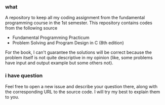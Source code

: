 ### what

A repository to keep all my coding assignment from
the fundamental programming course in the 1st semester.
This repository contains codes from the following source

- Fundamental Programming Practicum
- Problem Solving and Program Design in C (8th edition)

For the book, I can't guarantee the solutions will be correct because the problem
itself is not quite descriptive in my opinion (like, some problems have
input and output example but some others not).

### i have question

Feel free to open a new issue and describe your question there, along with
the corresponding URL to the source code. I will try my best to explain them to you.
